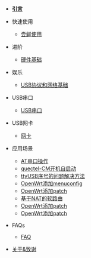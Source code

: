 - [**引言**](/)

- 快速使用

  - [尝鲜使用](/EasyStart/EasyStart)


- 进阶

  - [硬件基础](/HardWare/HardWare)

- 娱乐

  - [USB协议和网络基础](/USB_NetWork/USB_NetWork)

- USB串口

  - [USB串口](/UsbSerial/UsbSerial)

- USB网卡

  - [网卡](/UsbNet/UsbNet)


  
- 应用场景

  - [AT串口操作](applications/00_AT串口操作)
  - [quectel-CM开机自启动](applications/01_quectel-CM开机自启动)
  - [ttyUSB序号的问题解决方法](applications/02_ttyUSB序号的问题解决方法)
  - [OpenWrt添加menuconfig](applications/03.1_openwrt_menuconfig)
  - [OpenWrt添加patch](applications/03.2_openwrt_add_patch)
  - [基于NAT的软路由](applications/04_基于NAT的软路由)
  - [OpenWrt添加patch](applications/03.2_openwrt_add_patch)
  - [OpenWrt添加patch](applications/03.2_openwrt_add_patch)

- FAQs

  - [FAQ](/FAQs/FAQ)


- [关于&致谢](inits/about.md)
